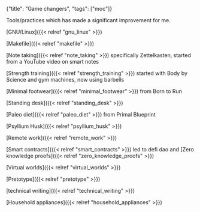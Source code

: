 {"title": "Game changers", "tags": ["moc"]}

Tools/practices which has made a significant improvement for me.

[GNU/Linux]({{< relref "gnu_linux" >}})

[Makefile]({{< relref "makefile" >}})

[Note taking]({{< relref "note_taking" >}}) specifically Zettelkasten, started from a YouTube video on smart notes

[Strength training]({{< relref "strength_training" >}}) started with Body by Science and gym machines, now using barbells

[Minimal footwear]({{< relref "minimal_footwear" >}}) from Born to Run

[Standing desk]({{< relref "standing_desk" >}})

[Paleo diet]({{< relref "paleo_diet" >}}) from Primal Blueprint

[Psyllium Husk]({{< relref "psyllium_husk" >}})

[Remote work]({{< relref "remote_work" >}})

[Smart contracts]({{< relref "smart_contracts" >}}) led to defi dao and [Zero knowledge proofs]({{< relref "zero_knowledge_proofs" >}})

[Virtual worlds]({{< relref "virtual_worlds" >}})

[Pretotype]({{< relref "pretotype" >}})

[technical writing]({{< relref "technical_writing" >}})

[Household appliances]({{< relref "household_appliances" >}})


